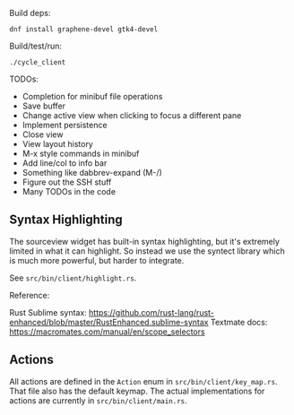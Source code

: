 Build deps:

    dnf install graphene-devel gtk4-devel

Build/test/run:

    ./cycle_client
    
TODOs:

* Completion for minibuf file operations
* Save buffer
* Change active view when clicking to focus a different pane
* Implement persistence
* Close view
* View layout history
* M-x style commands in minibuf
* Add line/col to info bar
* Something like dabbrev-expand (M-/)
* Figure out the SSH stuff
* Many TODOs in the code

## Syntax Highlighting

The sourceview widget has built-in syntax highlighting, but it's
extremely limited in what it can highlight. So instead we use the
syntect library which is much more powerful, but harder to integrate.

See `src/bin/client/highlight.rs`.

Reference:

Rust Sublime syntax: https://github.com/rust-lang/rust-enhanced/blob/master/RustEnhanced.sublime-syntax
Textmate docs: https://macromates.com/manual/en/scope_selectors

## Actions

All actions are defined in the `Action` enum in
`src/bin/client/key_map.rs`. That file also has the default
keymap. The actual implementations for actions are currently in
`src/bin/client/main.rs`.
